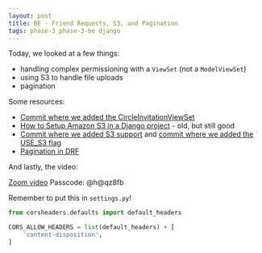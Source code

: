 ```yaml
---
layout: post
title: BE - Friend Requests, S3, and Pagination
tags: phase-3 phase-3-be django
---
```


Today, we looked at a few things:

- handling complex permissioning with a `ViewSet` (not a `ModelViewSet`)
- using S3 to handle file uploads
- pagination

Some resources:

- [Commit where we added the CircleInvitationViewSet](https://github.com/momentum-team-4/example--family-app-django/commit/3c8ffaceb4e7565b638b55e38182e5caf62846fc)
- [How to Setup Amazon S3 in a Django project](https://simpleisbetterthancomplex.com/tutorial/2017/08/01/how-to-setup-amazon-s3-in-a-django-project.html) - old, but still good
- [Commit where we added S3 support](https://github.com/momentum-team-4/example--family-app-django/commit/f5d4de3b58378f9ec761a47ac86ee58df023add6) and [commit where we added the USE_S3 flag](https://github.com/momentum-team-4/example--family-app-django/commit/f5d4de3b58378f9ec761a47ac86ee58df023add6)
- [Pagination in DRF](https://www.django-rest-framework.org/api-guide/pagination/)

And lastly, the video:

[Zoom video](https://us02web.zoom.us/rec/share/p0pNvR06wbRmmAZFkNVHyn_L6wXERkL_iG3xc95rc4v4nixIn3LaHmGUoPiObBwH.Xt4-2cFhNBc6SrbV) Passcode: @h@qz8fb

Remember to put this in `settings.py`!

```py
from corsheaders.defaults import default_headers

CORS_ALLOW_HEADERS = list(default_headers) + [
    'content-disposition',
]
```
